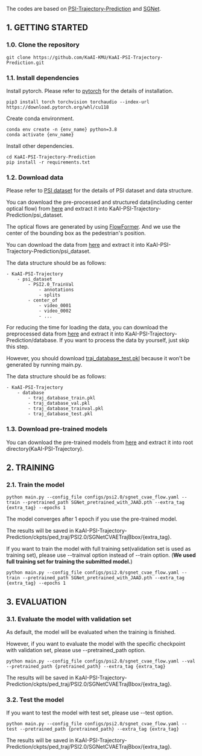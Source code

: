 The codes are based on [PSI-Trajectory-Prediction](https://github.com/PSI-Intention2022/PSI-Trajectory-Prediction) and [SGNet](https://github.com/ChuhuaW/SGNet.pytorch).


## 1. GETTING STARTED
### 1.0. Clone the repository
```buildoutcfg
git clone https://github.com/KaAI-KMU/KaAI-PSI-Trajectory-Prediction.git
```
### 1.1. Install dependencies
Install pytorch. Please refer to [pytorch](https://pytorch.org/get-started/locally/) for the details of installation.
```buildoutcfg
pip3 install torch torchvision torchaudio --index-url https://download.pytorch.org/whl/cu118
```
Create conda environment.
```buildoutcfg
conda env create -n {env_name} python=3.8
conda activate {env_name}
```
Install other dependencies.
```buildoutcfg
cd KaAI-PSI-Trajectory-Prediction
pip install -r requirements.txt
```
### 1.2. Download data
Please refer to [PSI dataset](https://github.com/PSI-Intention2022/PSI-Dataset) for the details of PSI dataset and data structure.


You can download the pre-processed and structured data(including center optical flow) from [here](https://drive.google.com/file/d/1-htPL4PB6MXztpO4kLcZXI2wiLU1N6GO/view?usp=drive_link) and extract it into KaAI-PSI-Trajectory-Prediction/psi_dataset.


The optical flows are generated by using [FlowFormer](https://github.com/drinkingcoder/FlowFormer-Official).
And we use the center of the bounding box as the pedestrian's position.


You can download the data from [here](https://drive.google.com/file/d/1rT6fjBrY0k6iXKwV1UBCNd9u0w_aAw86/view?usp=drive_link) and extract it into KaAI-PSI-Trajectory-Prediction/psi_dataset.


The data structure should be as follows:
```buildoutcfg
- KaAI-PSI-Trajectory
    - psi_dataset
        - PSI2.0_TrainVal
            - annotations
            - splits
        - center_of
            - video_0001
            - video_0002
            - ...
```
For reducing the time for loading the data, you can download the preprocessed data from [here](https://drive.google.com/file/d/10yKDUYWkCIzy8QKwZwePsVGbjVaWKtgt/view?usp=drive_link) and extract it into KaAI-PSI-Trajectory-Prediction/database. If you want to process the data by yourself, just skip this step. 


However, you should download [traj_database_test.pkl](https://drive.google.com/file/d/1fbjr6sXOy1opcOoY_c3lod0WrznWKrRG/view?usp=drive_link) because it won't be generated by running main.py.


The data structure should be as follows:
```buildoutcfg
- KaAI-PSI-Trajectory
    - database
        - traj_database_train.pkl
        - traj_database_val.pkl
        - traj_database_trainval.pkl
        - traj_database_test.pkl
```
### 1.3. Download pre-trained models
You can download the pre-trained models from [here](https://drive.google.com/file/d/1ubY39x34jYQtW9BIprPEgenb4ktn7juP/view?usp=drive_link) and extract it into root directory(KaAI-PSI-Trajectory).

## 2. TRAINING
### 2.1. Train the model
```buildoutcfg
python main.py --config_file configs/psi2.0/sgnet_cvae_flow.yaml --train --pretrained_path SGNet_pretrained_with_JAAD.pth --extra_tag {extra_tag} --epochs 1
```
The model converges after 1 epoch if you use the pre-trained model.


The results will be saved in KaAI-PSI-Trajectory-Prediction/ckpts/ped_traj/PSI2.0/SGNetCVAETrajBbox/{extra_tag}.


If you want to train the model with full training set(validation set is used as training set), please use --trainval option instead of --train option. (**We used full training set for training the submitted model.**)
```buildoutcfg
python main.py --config_file configs/psi2.0/sgnet_cvae_flow.yaml --train --pretrained_path SGNet_pretrained_with_JAAD.pth --extra_tag {extra_tag} --epochs 1
```
## 3. EVALUATION
### 3.1. Evaluate the model with validation set
As default, the model will be evaluated when the training is finished.


However, if you want to evaluate the model with the specific checkpoint with validation set, please use --pretrained_path option.
```buildoutcfg
python main.py --config_file configs/psi2.0/sgnet_cvae_flow.yaml --val --pretrained_path {pretrained_path} --extra_tag {extra_tag}
```
The results will be saved in KaAI-PSI-Trajectory-Prediction/ckpts/ped_traj/PSI2.0/SGNetCVAETrajBbox/{extra_tag}.
### 3.2. Test the model
If you want to test the model with test set, please use --test option.
```buildoutcfg
python main.py --config_file configs/psi2.0/sgnet_cvae_flow.yaml --test --pretrained_path {pretrained_path} --extra_tag {extra_tag}
```
The results will be saved in KaAI-PSI-Trajectory-Prediction/ckpts/ped_traj/PSI2.0/SGNetCVAETrajBbox/{extra_tag}.
